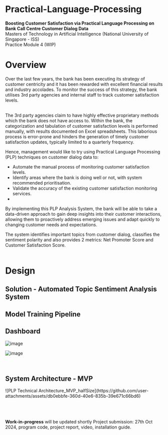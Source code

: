 # Practical-Language-Processing
<b>Boosting Customer Satisfaction via Practical Language Processing on Bank Call Centre Customer Dialog Data</b><br> 
Masters of Technology in Artificial Intelligence (National University of Singapore - ISS)<br> 
Practice Module 4 (WIP)<br>

<h1>Overview</h1>
Over the last few years, the bank has been executing its strategy of customer centricity and it has been rewarded with excellent financial results and industry accolades. To monitor the 
success of this strategy, the bank utilises 3rd party agencies and internal staff to track customer satisfaction levels. <br><br>

The 3rd party agencies claim to have highly effective proprietary methods which the bank does not have access to. Within the bank, the categorization and tabulation of customer satisfaction 
levels is performed manually, with results documented on Excel spreadsheets. This laborious process is error-prone and hinders the generation of timely customer satisfaction updates, 
typically limited to a quarterly frequency. <br>

Hence, management would like to try using Practical Language Processing (PLP) techniques on customer dialog data to: 
- Automate the manual process of monitoring customer satisfaction levels. 
- Identify areas where the bank is doing well or not, with system recommended prioritisation.
- Validate the accuracy of the existing customer satisfaction monitoring services.
- <br>
By implementing this PLP Analysis System, the bank will be able to take a data-driven approach 
to gain deep insights into their customer interactions, allowing them to proactively address 
emerging issues and adapt quickly to changing customer needs and expectations. 

The system identifies important topics from customer dialog, classifies the sentiment polarity and also provides 2 metrics: Net Promoter Score and Customer Satisfaction Score.
<br><br>

<h1>Design</h1>
<h2>Solution - Automated Topic Sentiment Analysis System</h2>



<h2>Model Training Pipeline</h2>




<h2>Dashboard</h2>

![image](https://github.com/user-attachments/assets/c989101b-6c13-4ef4-a05e-f990a67c6dd3)

![image](https://github.com/user-attachments/assets/3a1e5174-fa5e-4740-ab1c-b92ae79e9bd7)



<br>
<h2>System Architecture - MVP</h2>
![PLP Technical Architecture_MVP_halfSize](https://github.com/user-attachments/assets/db0ebbfe-360d-40e6-835b-39e671c66bd6)  

<br><br><br>
<b>Work-in-progress</b> will be updated shortly
Project submission: 27th Oct 2024, program code, project report, video, installation guide.
<br>
